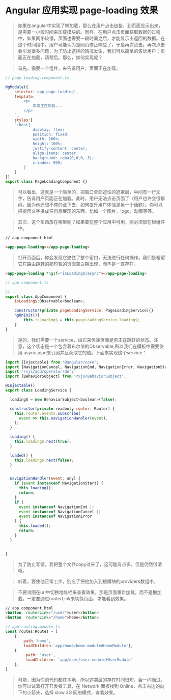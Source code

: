 # Angular 应用实现 page-loading 效果

> 如果在angular中实现了懒加载，那么在用户点击链接，到页面显示出来，是需要一小段时间来加载模块的。同样，在用户点击页面获取数据的过程中，如果网络较慢，页面也需要一段时间之后，才能显示出返回的数据。在这个时间段中，用户可能认为是网页停止响应了，于是再次点击。再次点击会引发很多问题，为了防止这样的情况发生，我们可以简单的告诉用户：页面正在加载，请稍后。那么，如何实现呢？



> 首先，需要一个组件，来告诉用户，页面正在加载。

```js
// page-loading.component.ts

NgModule({
    selector:'app-page-loading',
    template: `
    	<p>
    		页面正在加载...
    	</p>
    `,
    styles:[
    `:host{
            display: flex;
            position: fixed;
            width: 100%;
            height: 100%;
            justify-content: center;
            align-items: center;
            background: rgba(0,0,0,.3);
            z-index: 999;
        }`
    ]
})
export class PageLoadingComponent {}
```

>可以看出，这就是一个简单的，把窗口全部遮住的遮罩层，中间有一行文字，告诉用户页面正在加载。此时，用户无法点击页面了（用户也许会很郁闷，因为他还想不停的点下去，如何提升用户体验是另一个话题）。你可以把提示文字换成任何想展现的东西，比如一个图片，logo，动画等等。



> 其次，这个东西放在哪里呢？如果要在整个应用中可用，则必须放在根组件中。



```html
// app.component.html

<app-page-loading></app-page-loading>
```

>打开页面后，你会发现它遮住了整个窗口，无法进行任何操作。我们是希望它在路由跳转的那短暂的页面空白期出现，而不是一直存在。

```html
<app-page-loading *ngIf="isLoading$|async"></app-page-loading>
```

```js
// app.component.ts

//...
export class AppComponent {
    isLoading$:Observable<boolean>;

	constructor(private pageLoadingService: PageLoadingService){}
    ngOnInit(){
        this.isLoading$ = this.pageLoadingService.loading$;
    }
}
```

>是的，我们需要一个service，由它来传递页面是否正在跳转的状态。注意，这个状态是一个包含着布尔值的Observable,所以我们在模板中需要使用 async pipe来订阅并且获取它的值。下面来实现这个service：

```js
import {Injectable} from '@angular/core';
import {NavigationCancel, NavigationEnd, NavigationError, NavigationStart, Router} from '@angular/router';
import 'rxjs/add/operator/do';
import {BehaviorSubject} from 'rxjs/BehaviorSubject';

@Injectable()
export class LoadingService {

  loading$ = new BehaviorSubject<boolean>(false);

  constructor(private readonly router: Router) {
    this.router.events.subscribe(
      event => this.navigationHandler(event),
    );
  }

  loading() {
    this.loading$.next(true);
  }

  loaded() {
    this.loading$.next(false);
  }


  navigationHandler(event: any) {
    if (event instanceof NavigationStart) {
      this.loading();
      return;
    }
    if (
      event instanceof NavigationEnd ||
      event instanceof NavigationCancel ||
      event instanceof NavigationError
    ) {
      this.loaded();
      return;
    }
  }


}

```

>为了防止写错，我把整个文件copy过来了，这可能有点多，但是仍然很清晰。

>听着，要使他正常工作，别忘了把他加入到根模块的providers数组中。

>不要试图在url中切换地址栏来查看效果，那是页面重新加载，而不是懒加载。一定要通过routerLink来切换页面，才能看到效果。

```html
// app.component.html
<button  routerLink="/user">user</button>
<button  routerLink="/home">home</button>
```



```js
// app-routing.module.ts
const routes:Routes = [
    {
        path:'home',
        loadChildren:'app/home/home.module#HomeModule'},
    {
         path: 'user',
         loadChildren: 'app/user/user.module#UserModule'
    },
]
```



>可能，因为你的代码都在本地，所以遮罩层的存在时间很短，会一闪而过。你可以试着打开开发者工具，在 Network 面板找到 Online，点击右边的向下的小箭头，选择 slow 3G 网络模式，查看效果。

